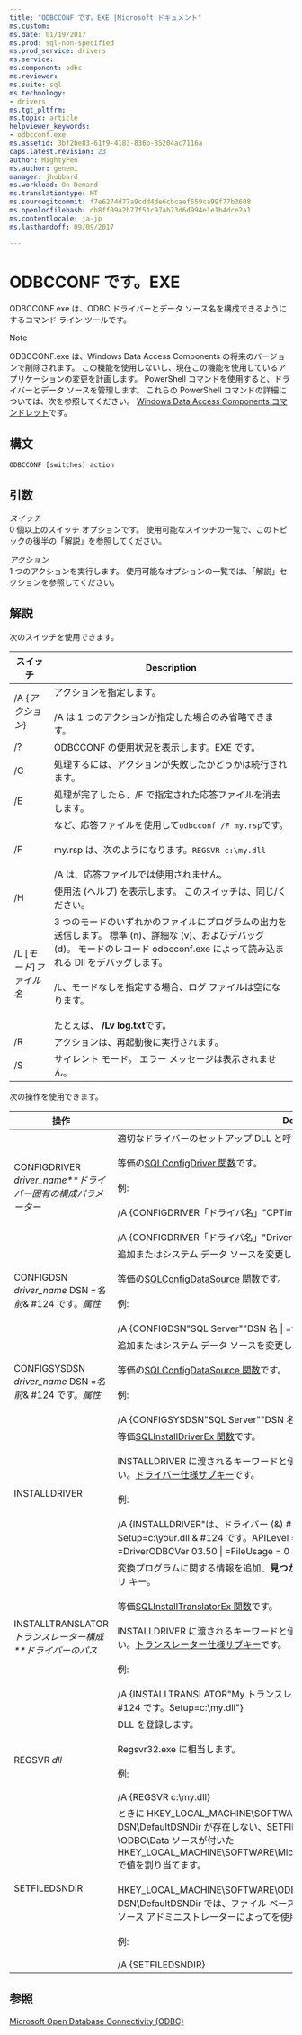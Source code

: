 ```yaml
---
title: "ODBCCONF です。EXE |Microsoft ドキュメント"
ms.custom: 
ms.date: 01/19/2017
ms.prod: sql-non-specified
ms.prod_service: drivers
ms.service: 
ms.component: odbc
ms.reviewer: 
ms.suite: sql
ms.technology:
- drivers
ms.tgt_pltfrm: 
ms.topic: article
helpviewer_keywords:
- odbcconf.exe
ms.assetid: 3bf2be83-61f9-4183-836b-85204ac7116a
caps.latest.revision: 23
author: MightyPen
ms.author: genemi
manager: jhubbard
ms.workload: On Demand
ms.translationtype: MT
ms.sourcegitcommit: f7e6274d77a9cdd4de6cbcaef559ca99f77b3608
ms.openlocfilehash: db8ff09a2b77f51c97ab73d6d994e1e1b4dce2a1
ms.contentlocale: ja-jp
ms.lasthandoff: 09/09/2017

---
```

# <a name="odbcconfexe"></a>ODBCCONF です。EXE
ODBCCONF.exe は、ODBC ドライバーとデータ ソース名を構成できるようにするコマンド ライン ツールです。  
  
> [!NOTE]  
>  ODBCCONF.exe は、Windows Data Access Components の将来のバージョンで削除されます。 この機能を使用しないし、現在この機能を使用しているアプリケーションの変更を計画します。 PowerShell コマンドを使用すると、ドライバーとデータ ソースを管理します。 これらの PowerShell コマンドの詳細については、次を参照してください。 [Windows Data Access Components コマンドレット](https://technet.microsoft.com/library/hh771019.aspx)です。  
  
## <a name="syntax"></a>構文  
  
```  
ODBCCONF [switches] action  
```  
  
## <a name="arguments"></a>引数  
 *スイッチ*  
 0 個以上のスイッチ オプションです。 使用可能なスイッチの一覧で、このトピックの後半の「解説」を参照してください。  
  
 *アクション*  
 1 つのアクションを実行します。 使用可能なオプションの一覧では、「解説」セクションを参照してください。  
  
## <a name="remarks"></a>解説  
 次のスイッチを使用できます。  
  
|スイッチ|Description|  
|------------|-----------------|  
|/A {*アクション*}|アクションを指定します。<br /><br /> /A は 1 つのアクションが指定した場合のみ省略できます。|  
|/?|ODBCCONF の使用状況を表示します。EXE です。|  
|/C|処理するには、アクションが失敗したかどうかは続行されます。|  
|/E|処理が完了したら、/F で指定された応答ファイルを消去します。|  
|/F|など、応答ファイルを使用して`odbcconf /F my.rsp`です。<br /><br /> my.rsp は、次のようになります。`REGSVR c:\my.dll`<br /><br /> /A は、応答ファイルでは使用されません。|  
|/H|使用法 (ヘルプ) を表示します。 このスイッチは、同じ/ください。|  
|/L [*モード*]*ファイル名*|3 つのモードのいずれかのファイルにプログラムの出力を送信します。 標準 (n)、詳細な (v)、およびデバッグ (d)。 モードのレコード odbcconf.exe によって読み込まれる Dll をデバッグします。<br /><br /> /L、モードなしを指定する場合、ログ ファイルは空になります。<br /><br /> たとえば、 **/Lv log.txt**です。|  
|/R|アクションは、再起動後に実行されます。|  
|/S|サイレント モード。 エラー メッセージは表示されません。|  
  
 次の操作を使用できます。  
  
|操作|Description|  
|------------|-----------------|  
|CONFIGDRIVER *driver_name**ドライバー固有の構成パラメーター*|適切なドライバーのセットアップ DLL と呼び出しを読み込み、 **ConfigDriver**関数。<br /><br /> 等価の[SQLConfigDriver 関数](../odbc/reference/syntax/sqlconfigdriver-function.md)です。<br /><br /> 例:<br /><br /> /A {CONFIGDRIVER「ドライバ名」"CPTimeout = 60"}<br /><br /> /A {CONFIGDRIVER「ドライバ名」"DriverODBCVer 03.80 を ="}|  
|CONFIGDSN *driver_name* DSN =*名前*& #124 です。*属性*|追加またはシステム データ ソースを変更します。<br /><br /> 等価の[SQLConfigDataSource 関数](../odbc/reference/syntax/sqlconfigdatasource-function.md)です。<br /><br /> 例:<br /><br /> /A {CONFIGDSN"SQL Server""DSN 名 &#124; =サーバー = srv"}|  
|CONFIGSYSDSN *driver_name* DSN =*名前*& #124 です。*属性*|追加またはシステム データ ソースを変更します。<br /><br /> 等価の[SQLConfigDataSource 関数](../odbc/reference/syntax/sqlconfigdatasource-function.md)です。<br /><br /> 例:<br /><br /> /A {CONFIGSYSDSN"SQL Server""DSN 名 &#124; =サーバー = srv"}|  
|INSTALLDRIVER|等価[SQLInstallDriverEx 関数](../odbc/reference/syntax/sqlinstalldriverex-function.md)です。<br /><br /> INSTALLDRIVER に渡されるキーワードと値のペアの構文については、次を参照してください。[ドライバー仕様サブキー](../odbc/reference/install/driver-specification-subkeys.md)です。<br /><br /> 例:<br /><br /> /A {INSTALLDRIVER"は、ドライバー (&) #124 です。Driver=c:\your.dll & #124 です。Setup=c:\your.dll & #124 です。APILevel = 2 & #124 です。ConnectFunctions YYY &#124; =DriverODBCVer 03.50 &#124; =FileUsage = 0 & #124 です。SQLLevel = 1"}|  
|INSTALLTRANSLATOR*トランスレーター構成**ドライバーのパス*|変換プログラムに関する情報を追加、**見つかりました。INI\ODBC トランスレーター**レジストリ キー。<br /><br /> 等価[SQLInstallTranslatorEx 関数](../odbc/reference/syntax/sqlinstalltranslatorex-function.md)です。<br /><br /> INSTALLDRIVER に渡されるキーワードと値のペアの構文については、次を参照してください。[トランスレーター仕様サブキー](../odbc/reference/install/translator-specification-subkeys.md)です。<br /><br /> 例:<br /><br /> /A {INSTALLTRANSLATOR"My トランスレーター & #124 です。Translator=c:\my.dll & #124 です。Setup=c:\my.dll"}|  
|REGSVR *dll*|DLL を登録します。<br /><br /> Regsvr32.exe に相当します。<br /><br /> 例:<br /><br /> /A {REGSVR c:\my.dll}|  
|SETFILEDSNDIR|ときに HKEY_LOCAL_MACHINE\SOFTWARE\ODBC\ODBC です。INI\ODBC ファイル DSN\DefaultDSNDir が存在しない、SETFILEDSNDIR アクションはそれが作成され、\ODBC\Data ソースが付いた HKEY_LOCAL_MACHINE\SOFTWARE\Microsoft\Windows\CurrentVersion\CommonFilesDir で値を割り当てます。<br /><br /> HKEY_LOCAL_MACHINE\SOFTWARE\ODBC\ODBC 値です。INI\ODBC ファイル DSN\DefaultDSNDir では、ファイル ベースのデータ ソースを作成するときに、ODBC データ ソース アドミニストレーターによってを使用する既定の場所を指定します。<br /><br /> 例:<br /><br /> /A {SETFILEDSNDIR}|  
  
## <a name="see-also"></a>参照  
 [Microsoft Open Database Connectivity (ODBC)](../odbc/microsoft-open-database-connectivity-odbc.md)

